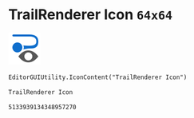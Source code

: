 # TrailRenderer Icon `64x64`
<img src="/img/TrailRenderer%20Icon.png" width=64 height=64>

``` CSharp
EditorGUIUtility.IconContent("TrailRenderer Icon")
```
```
TrailRenderer Icon
```
```
5133939134348957270
```
